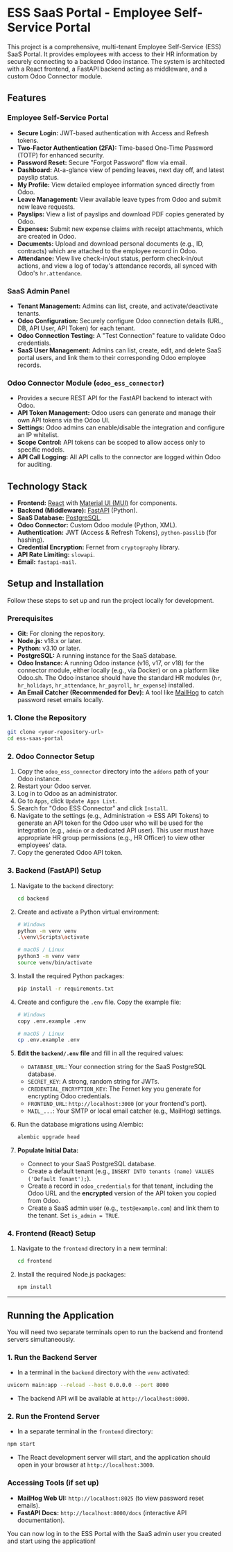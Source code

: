 # ESS SaaS Portal - Employee Self-Service Portal

This project is a comprehensive, multi-tenant Employee Self-Service (ESS) SaaS Portal. It provides employees with access to their HR information by securely connecting to a backend Odoo instance. The system is architected with a React frontend, a FastAPI backend acting as middleware, and a custom Odoo Connector module.

## Features

### Employee Self-Service Portal
- **Secure Login:** JWT-based authentication with Access and Refresh tokens.
- **Two-Factor Authentication (2FA):** Time-based One-Time Password (TOTP) for enhanced security.
- **Password Reset:** Secure "Forgot Password" flow via email.
- **Dashboard:** At-a-glance view of pending leaves, next day off, and latest payslip status.
- **My Profile:** View detailed employee information synced directly from Odoo.
- **Leave Management:** View available leave types from Odoo and submit new leave requests.
- **Payslips:** View a list of payslips and download PDF copies generated by Odoo.
- **Expenses:** Submit new expense claims with receipt attachments, which are created in Odoo.
- **Documents:** Upload and download personal documents (e.g., ID, contracts) which are attached to the employee record in Odoo.
- **Attendance:** View live check-in/out status, perform check-in/out actions, and view a log of today's attendance records, all synced with Odoo's `hr.attendance`.

### SaaS Admin Panel
- **Tenant Management:** Admins can list, create, and activate/deactivate tenants.
- **Odoo Configuration:** Securely configure Odoo connection details (URL, DB, API User, API Token) for each tenant.
- **Odoo Connection Testing:** A "Test Connection" feature to validate Odoo credentials.
- **SaaS User Management:** Admins can list, create, edit, and delete SaaS portal users, and link them to their corresponding Odoo employee records.

### Odoo Connector Module (`odoo_ess_connector`)
- Provides a secure REST API for the FastAPI backend to interact with Odoo.
- **API Token Management:** Odoo users can generate and manage their own API tokens via the Odoo UI.
- **Settings:** Odoo admins can enable/disable the integration and configure an IP whitelist.
- **Scope Control:** API tokens can be scoped to allow access only to specific models.
- **API Call Logging:** All API calls to the connector are logged within Odoo for auditing.

## Technology Stack

- **Frontend:** [React](https://reactjs.org/) with [Material UI (MUI)](https://mui.com/) for components.
- **Backend (Middleware):** [FastAPI](https://fastapi.tiangolo.com/) (Python).
- **SaaS Database:** [PostgreSQL](https://www.postgresql.org/).
- **Odoo Connector:** Custom Odoo module (Python, XML).
- **Authentication:** JWT (Access & Refresh Tokens), `python-passlib` (for hashing).
- **Credential Encryption:** Fernet from `cryptography` library.
- **API Rate Limiting:** `slowapi`.
- **Email:** `fastapi-mail`.

## Setup and Installation

Follow these steps to set up and run the project locally for development.

### Prerequisites
- **Git:** For cloning the repository.
- **Node.js:** v18.x or later.
- **Python:** v3.10 or later.
- **PostgreSQL:** A running instance for the SaaS database.
- **Odoo Instance:** A running Odoo instance (v16, v17, or v18) for the connector module, either locally (e.g., via Docker) or on a platform like Odoo.sh. The Odoo instance should have the standard HR modules (`hr`, `hr_holidays`, `hr_attendance`, `hr_payroll`, `hr_expense`) installed.
- **An Email Catcher (Recommended for Dev):** A tool like [MailHog](https://github.com/mailhog/MailHog) to catch password reset emails locally.

### 1. Clone the Repository
```bash
git clone <your-repository-url>
cd ess-saas-portal
```

### 2. Odoo Connector Setup
1.  Copy the `odoo_ess_connector` directory into the `addons` path of your Odoo instance.
2.  Restart your Odoo server.
3.  Log in to Odoo as an administrator.
4.  Go to `Apps`, click `Update Apps List`.
5.  Search for "Odoo ESS Connector" and click `Install`.
6.  Navigate to the settings (e.g., Administration -> ESS API Tokens) to generate an API token for the Odoo user who will be used for the integration (e.g., `admin` or a dedicated API user). This user must have appropriate HR group permissions (e.g., HR Officer) to view other employees' data.
7.  Copy the generated Odoo API token.

### 3. Backend (FastAPI) Setup
1.  Navigate to the `backend` directory:
    ```bash
    cd backend
    ```
2.  Create and activate a Python virtual environment:
    ```bash
    # Windows
    python -m venv venv
    .\venv\Scripts\activate

    # macOS / Linux
    python3 -m venv venv
    source venv/bin/activate
    ```
3.  Install the required Python packages:
    ```bash
    pip install -r requirements.txt
    ```
4.  Create and configure the `.env` file. Copy the example file:
    ```bash
    # Windows
    copy .env.example .env

    # macOS / Linux
    cp .env.example .env
    ```
5.  **Edit the `backend/.env` file** and fill in all the required values:
    - `DATABASE_URL`: Your connection string for the SaaS PostgreSQL database.
    - `SECRET_KEY`: A strong, random string for JWTs.
    - `CREDENTIAL_ENCRYPTION_KEY`: The Fernet key you generate for encrypting Odoo credentials.
    - `FRONTEND_URL`: `http://localhost:3000` (or your frontend's port).
    - `MAIL_...`: Your SMTP or local email catcher (e.g., MailHog) settings.

6.  Run the database migrations using Alembic:
    ```bash
    alembic upgrade head
    ```
7.  **Populate Initial Data:**
    - Connect to your SaaS PostgreSQL database.
    - Create a default tenant (e.g., `INSERT INTO tenants (name) VALUES ('Default Tenant');`).
    - Create a record in `odoo_credentials` for that tenant, including the Odoo URL and the **encrypted** version of the API token you copied from Odoo.
    - Create a SaaS admin user (e.g., `test@example.com`) and link them to the tenant. Set `is_admin = TRUE`.

### 4. Frontend (React) Setup
1.  Navigate to the `frontend` directory in a new terminal:
    ```bash
    cd frontend
    ```
2.  Install the required Node.js packages:
    ```bash
    npm install
    ```

---

## Running the Application

You will need two separate terminals open to run the backend and frontend servers simultaneously.

### 1. Run the Backend Server
- In a terminal in the `backend` directory with the `venv` activated:
```bash
uvicorn main:app --reload --host 0.0.0.0 --port 8000
```
- The backend API will be available at `http://localhost:8000`.

### 2. Run the Frontend Server
- In a separate terminal in the `frontend` directory:
```bash
npm start
```
- The React development server will start, and the application should open in your browser at `http://localhost:3000`.

### Accessing Tools (if set up)
- **MailHog Web UI:** `http://localhost:8025` (to view password reset emails).
- **FastAPI Docs:** `http://localhost:8000/docs` (interactive API documentation).

You can now log in to the ESS Portal with the SaaS admin user you created and start using the application!
